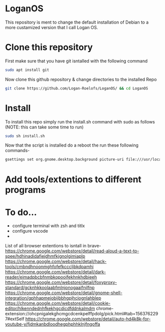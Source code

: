 # LoganOS

This repository is ment to change the default installation of Debian to a more custamized version that I call Logan OS.

# Clone this repository 
First make sure that you have git isntalled with the following command 
```bash
sudo apt install git
```
Now clone this github repository & change directories to the installed Repo 
```bash
git clone https://github.com/Logan-Roelofs/LoganOS/ && cd LoganOS
```
# Install
To install this repo simply run the install.sh command with sudo as follows (NOTE: this can take some time to run)
```bash
sudo sh install.sh
```
Now that the script is installed do a reboot the run these following commands-
```bash 
gsettings set org.gnome.desktop.background picture-uri file:///usr/local/share/backgrounds/wallpaper.jpg && gsettings set org.gnome.desktop.background picture-uri-dark file:///usr/local/share/backgrounds/wallpaper.jpg && gsettings set org.gnome.desktop.interface color-scheme 'prefer-dark'
```
# Add tools/extentions to different programs

# To do...

- configure terminal with zsh and titlx
- configure vscode
- 


List of all browser extentions to isntall in brave- 
https://chrome.google.com/webstore/detail/read-aloud-a-text-to-spee/hdhinadidafjejdhmfkjgnolgimiaplp
https://chrome.google.com/webstore/detail/hack-tools/cmbndhnoonmghfofefkcccljbkdpamhi
https://chrome.google.com/webstore/detail/dark-reader/eimadpbcbfnmbkopoojfekhnkhdbieeh
https://chrome.google.com/webstore/detail/foxyproxy-standard/gcknhkkoolaabfmlnjonogaaifnjlfnp
https://chrome.google.com/webstore/detail/gnome-shell-integration/gphhapmejobijbbhgpjhcjognlahblep
https://chrome.google.com/webstore/detail/cookie-editor/hlkenndednhfkekhgcdicdfddnkalmdm
chrome-extension://ohcpnigalekghcmgcdcenkpelffpdolg/pick.html#tab=1563762297#extSelf
https://chrome.google.com/webstore/detail/auto-hd4k8k-for-youtube-y/fjdmkanbdloodhegphphhklnjfngoffa

